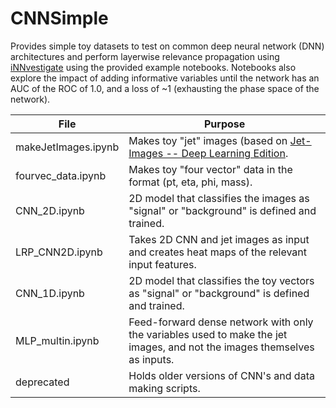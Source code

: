 # CNNSimple
Provides simple toy datasets to test on common deep neural network (DNN) architectures and perform layerwise relevance propagation using [iNNvestigate](https://github.com/albermax/innvestigate) using the provided example notebooks. Notebooks also explore the impact of adding informative variables until the network has an AUC of the ROC of 1.0, and a loss of ~1 (exhausting the phase space of the network).

File | Purpose
------------ | -------------
makeJetImages.ipynb | Makes toy "jet" images (based on [Jet-Images -- Deep Learning Edition](https://arxiv.org/abs/1511.05190).
fourvec_data.ipynb | Makes toy "four vector" data in the format (pt, eta, phi, mass).
CNN_2D.ipynb | 2D model that classifies the images as "signal" or "background" is defined and trained.
LRP_CNN2D.ipynb | Takes 2D CNN and jet images as input and creates heat maps of the relevant input features.
CNN_1D.ipynb | 2D model that classifies the toy vectors as "signal" or "background" is defined and trained.
MLP_multin.ipynb | Feed-forward dense network with only the variables used to make the jet images, and not the images themselves as inputs.
deprecated | Holds older versions of CNN's and data making scripts.
